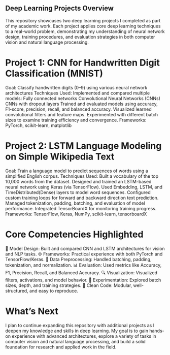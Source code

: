 ## Deep Learning Projects Overview
This repository showcases two deep learning projects I completed as part of my academic work. Each project applies core deep learning techniques to a real-world problem, demonstrating my understanding of neural network design, training procedures, and evaluation strategies in both computer vision and natural language processing.

# Project 1: CNN for Handwritten Digit Classification (MNIST)
Goal: Classify handwritten digits (0–9) using various neural network architectures
Techniques Used:
Implemented and compared multiple models:
Fully connected networks
Convolutional Neural Networks (CNNs)
CNNs with dropout layers
Trained and evaluated models using accuracy, F1-score, precision, recall, and balanced accuracy.
Visualized learned convolutional filters and feature maps.
Experimented with different batch sizes to examine training efficiency and convergence.
Frameworks: PyTorch, scikit-learn, matplotlib

# Project 2: LSTM Language Modeling on Simple Wikipedia Text
Goal: Train a language model to predict sequences of words using a simplified English corpus.
Techniques Used:
Built a vocabulary of the top 10,000 words from the dataset.
Designed and trained an LSTM-based neural network using Keras (via TensorFlow).
Used Embedding, LSTM, and TimeDistributed(Dense) layers to model word sequences.
Configured custom training loops for forward and backward direction text prediction.
Managed tokenization, padding, batching, and evaluation of model performance.
Integrated TensorBoardX for monitoring training progress.
Frameworks: TensorFlow, Keras, NumPy, scikit-learn, tensorboardX

# Core Competencies Highlighted
🧠 Model Design: Built and compared CNN and LSTM architectures for vision and NLP tasks.
⚙️ Frameworks: Practical experience with both PyTorch and TensorFlow/Keras.
🧹 Data Preprocessing: Handled batching, padding, tokenization, and normalization.
📊 Evaluation: Used metrics like Accuracy, F1, Precision, Recall, and Balanced Accuracy.
🔍 Visualization: Visualized filters, activations, and model behavior.
🚀 Experimentation: Explored batch sizes, depth, and training strategies.
📁 Clean Code: Modular, well-structured, and easy to reproduce.

# What’s Next
I plan to continue expanding this repository with additional projects as I deepen my knowledge and skills in deep learning. My goal is to gain hands-on experience with advanced architectures, explore a variety of tasks in computer vision and natural language processing, and build a solid foundation for research and applied work in the field.









